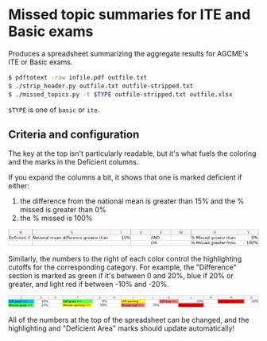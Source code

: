 # Missed topic summaries for ITE and Basic exams

Produces a spreadsheet summarizing the aggregate results for AGCME's ITE or
Basic exams.

```bash
$ pdftotext -raw infile.pdf outfile.txt
$ ./strip_header.py outfile.txt outfile-stripped.txt
$ ./missed_topics.py -t $TYPE outfile-stripped.txt outfile.xlsx
```

`$TYPE` is one of `basic` or `ite`.

## Criteria and configuration

The key at the top isn't particularly readable, but it's what fuels the
coloring and the marks in the Deficient columns.

If you expand the columns a bit, it shows that one is marked deficient if either:

1. the difference from the national mean is greater than 15% and the % missed is greater than 0%
2. the % missed is 100%

![Deficient legend](static/deficient.png)

Similarly, the numbers to the right of each color control the highlighting
cutoffs for the corresponding category. For example, the "Difference" section
is marked as green if it's between 0 and 20%, blue if 20% or greater, and light
red if between -10% and -20%.

![Highlighting legend](static/highlighting.png)

All of the numbers at the top of the spreadsheet can be changed, and the
highlighting and "Deficient Area" marks should update automatically!


